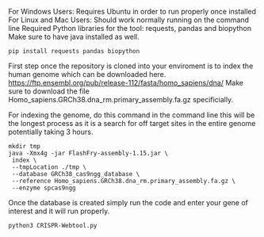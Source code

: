 For Windows Users: Requires Ubuntu in order to run properly once installed For Linux and Mac Users: Should work normally running on the command line Required Python libraries for the tool: requests, pandas and biopython Make sure to have java installed as well.
```
pip install requests pandas biopython
```
First step once the repository is cloned into your enviroment is to index the human genome which can be downloaded here. https://ftp.ensembl.org/pub/release-112/fasta/homo_sapiens/dna/ Make sure to download the file Homo_sapiens.GRCh38.dna_rm.primary_assembly.fa.gz specificially.

For indexing the genome, do this command in the command line this will be the longest process as it is a search for off target sites in the entire genome potentially taking 3 hours.
```
mkdir tmp
java -Xmx4g -jar FlashFry-assembly-1.15.jar \
 index \
 --tmpLocation ./tmp \
 --database GRCh38_cas9ngg_database \
 --reference Homo_sapiens.GRCh38.dna_rm.primary_assembly.fa.gz \
 --enzyme spcas9ngg
```
Once the database is created simply run the code and enter your gene of interest and it will run properly.
```
python3 CRISPR-Webtool.py
```
